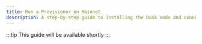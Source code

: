 ```yaml
---
title: Run a Provisioner on Mainnet
description: A step-by-step guide to installing the Dusk node and connecting to mainnet.
---
```


:::tip
This guide will be available shortly
:::
